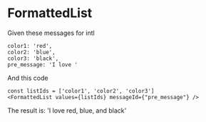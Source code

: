 # FormattedList

Given these messages for intl

```
color1: 'red',
color2: 'blue',
color3: 'black',
pre_message: 'I love '
```

And this code

```
const listIds = ['color1', 'color2', 'color3']
<FormattedList values={listIds} messageId={"pre_message"} />
```

The result is: 'I love red, blue, and black'
